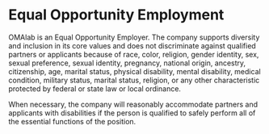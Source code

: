 # Equal Opportunity Employment

OMAlab is an Equal Opportunity Employer. The company supports diversity and inclusion in its core values and does not discriminate against qualified partners or applicants because of race, color, religion, gender identity, sex, sexual preference, sexual identity, pregnancy, national origin, ancestry, citizenship, age, marital status, physical disability, mental disability, medical condition, military status, marital status, religion, or any other characteristic protected by federal or state law or local ordinance. 

When necessary, the company will reasonably accommodate partners and applicants with disabilities if the person is qualified to safely perform all of the essential functions of the position.

